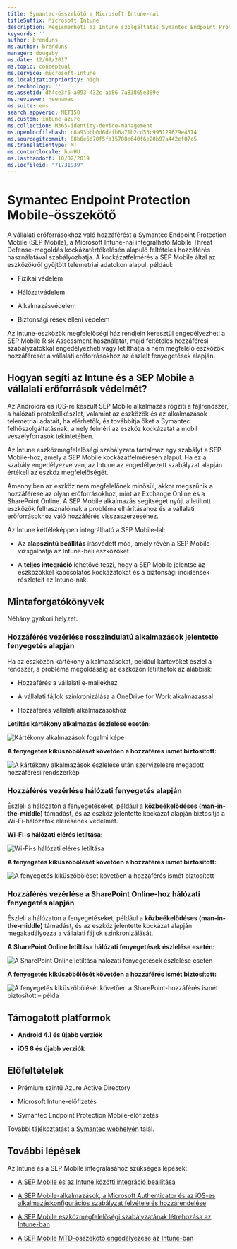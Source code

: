 ```yaml
---
title: Symantec-összekötő a Microsoft Intune-nal
titleSuffix: Microsoft Intune
description: Megismerheti az Intune szolgáltatás Symantec Endpoint Protection Mobile-lal való integrálását, amellyel vezérelheti a mobileszközök vállalati erőforrásokhoz való hozzáférését.
keywords: ''
author: brenduns
ms.author: brenduns
manager: dougeby
ms.date: 12/09/2017
ms.topic: conceptual
ms.service: microsoft-intune
ms.localizationpriority: high
ms.technology: ''
ms.assetid: df4ce3f6-a093-432c-ab86-7a83865e389e
ms.reviewer: heenamac
ms.suite: ems
search.appverid: MET150
ms.custom: intune-azure
ms.collection: M365-identity-device-management
ms.openlocfilehash: c8a93bbb0d6defb6a71b2cd53c995129629e4574
ms.sourcegitcommit: 88b6e6d70f5fa15708e640f6e20b97a442ef07c5
ms.translationtype: MT
ms.contentlocale: hu-HU
ms.lasthandoff: 10/02/2019
ms.locfileid: "71731939"
---
```

# <a name="symantec-endpoint-protection-mobile-connector"></a>Symantec Endpoint Protection Mobile-összekötő

A vállalati erőforrásokhoz való hozzáférést a Symantec Endpoint Protection Mobile (SEP Mobile), a Microsoft Intune-nal integrálható Mobile Threat Defense-megoldás kockázatértékelésén alapuló feltételes hozzáférés használatával szabályozhatja. A kockázatfelmérés a SEP Mobile által az eszközökről gyűjtött telemetriai adatokon alapul, például:

- Fizikai védelem

- Hálózatvédelem

- Alkalmazásvédelem

- Biztonsági rések elleni védelem

Az Intune-eszközök megfelelőségi házirendjein keresztül engedélyezheti a SEP Mobile Risk Assessment használatát, majd feltételes hozzáférési szabályzatokkal engedélyezheti vagy letilthatja a nem megfelelő eszközök hozzáférését a vállalati erőforrásokhoz az észlelt fenyegetések alapján.

## <a name="how-do-intune-and-sep-mobile-help-protect-your-company-resources"></a>Hogyan segíti az Intune és a SEP Mobile a vállalati erőforrások védelmét?

Az Androidra és iOS-re készült SEP Mobile alkalmazás rögzíti a fájlrendszer, a hálózati protokollkészlet, valamint az eszközök és az alkalmazások telemetriai adatait, ha elérhetők, és továbbítja őket a Symantec felhőszolgáltatásnak, amely felméri az eszköz kockázatát a mobil veszélyforrások tekintetében.

Az Intune eszközmegfelelőségi szabályzata tartalmaz egy szabályt a SEP Mobile-hoz, amely a SEP Mobile kockázatfelmérésén alapul. Ha ez a szabály engedélyezve van, az Intune az engedélyezett szabályzat alapján értékeli az eszköz megfelelőségét.

Amennyiben az eszköz nem megfelelőnek minősül, akkor megszűnik a hozzáférése az olyan erőforrásokhoz, mint az Exchange Online és a SharePoint Online. A SEP Mobile alkalmazás segítséget nyújt a letiltott eszközök felhasználóinak a probléma elhárításához és a vállalati erőforrásokhoz való hozzáférés visszaszerzéséhez.

Az Intune kétféleképpen integrálható a SEP Mobile-lal:

- Az **alapszintű beállítás** írásvédett mód, amely révén a SEP Mobile vizsgálhatja az Intune-beli eszközöket.

- A **teljes integráció** lehetővé teszi, hogy a SEP Mobile jelentse az eszközökkel kapcsolatos kockázatokat és a biztonsági incidensek részleteit az Intune-nak.

## <a name="sample-scenarios"></a>Mintaforgatókönyvek

Néhány gyakori helyzet:

### <a name="control-access-based-on-threats-from-malicious-apps"></a>Hozzáférés vezérlése rosszindulatú alkalmazások jelentette fenyegetés alapján

Ha az eszközön kártékony alkalmazásokat, például kártevőket észlel a rendszer, a probléma megoldásáig az eszközön letilthatók az alábbiak:

- Hozzáférés a vállalati e-mailekhez

- A vállalati fájlok szinkronizálása a OneDrive for Work alkalmazással

- Hozzáférés vállalati alkalmazásokhoz

**Letiltás kártékony alkalmazás észlelése esetén:**

![Kártékony alkalmazások fogalmi képe](./media/skycure-mobile-threat-defense-connector/symantec-arch-1.png)

**A fenyegetés kiküszöbölését követően a hozzáférés ismét biztosított:**

![A kártékony alkalmazások észlelése után szervizelésre megadott hozzáférési rendszerkép](./media/skycure-mobile-threat-defense-connector/symantec-arch-2.png)

### <a name="control-access-based-on-threat-to-network"></a>Hozzáférés vezérlése hálózati fenyegetés alapján

Észleli a hálózaton a fenyegetéseket, például a **közbeékelődéses (man-in-the-middle)** támadást, és az eszköz jelentette kockázat alapján biztosítja a Wi-Fi-hálózatok elérésének védelmét.

**Wi-Fi-s hálózati elérés letiltása:**

![Wi-Fi-s hálózati elérés letiltása](./media/skycure-mobile-threat-defense-connector/symantec-arch-3.png)

**A fenyegetés kiküszöbölését követően a hozzáférés ismét biztosított:**

![A fenyegetés kiküszöbölését követően a hozzáférés ismét biztosított](./media/skycure-mobile-threat-defense-connector/symantec-arch-4.png)

### <a name="control-access-to-sharepoint-online-based-on-threat-to-network"></a>Hozzáférés vezérlése a SharePoint Online-hoz hálózati fenyegetés alapján

Észleli a hálózaton a fenyegetéseket, például a **közbeékelődéses (man-in-the-middle)** támadást, és az eszköz jelentette kockázat alapján megakadályozza a vállalati fájlok szinkronizálását.

**A SharePoint Online letiltása hálózati fenyegetések észlelése esetén:**

![A SharePoint Online letiltása hálózati fenyegetések észlelése esetén](./media/skycure-mobile-threat-defense-connector/symantec-arch-5.png)

**A fenyegetés kiküszöbölését követően a hozzáférés ismét biztosított:**

![A fenyegetés kiküszöbölését követően a SharePoint-hozzáférés ismét biztosított – példa](./media/skycure-mobile-threat-defense-connector/symantec-arch-6.png)

## <a name="supported-platforms"></a>Támogatott platformok

- **Android 4.1 és újabb verziók**

- **iOS 8 és újabb verziók**

## <a name="pre-requisites"></a>Előfeltételek

- Prémium szintű Azure Active Directory

- Microsoft Intune-előfizetés

- Symantec Endpoint Protection Mobile-előfizetés

További tájékoztatást a [Symantec webhelyén](https://www.skycure.com/skycure-microsoft-integration/) talál.

## <a name="next-steps"></a>További lépések

Az Intune és a SEP Mobile integrálásához szükséges lépések:

- [A SEP Mobile és az Intune közötti integráció beállítása](skycure-mtd-connector-integration.md)

- [A SEP Mobile-alkalmazások, a Microsoft Authenticator és az iOS-es alkalmazáskonfigurációs szabályzat felvétele és hozzárendelése](mtd-apps-ios-app-configuration-policy-add-assign.md)

- [A SEP Mobile eszközmegfelelőségi szabályzatának létrehozása az Intune-ban](mtd-device-compliance-policy-create.md)

- [A SEP Mobile MTD-összekötő engedélyezése az Intune-ban](mtd-connector-enable.md)

